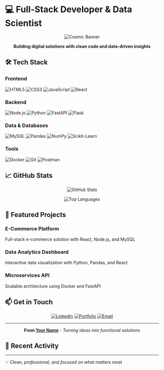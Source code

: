 # 💻 Full-Stack Developer & Data Scientist

<div align="center">
  
![Cosmic Banner](https://raw.githubusercontent.com/Thomas-George-T/Thomas-George-T/master/assets/space.gif)

**Building digital solutions with clean code and data-driven insights**

</div>

## 🛠️ Tech Stack

### **Frontend**
![HTML5](https://img.shields.io/badge/HTML5-E34F26?style=flat&logo=html5&logoColor=white)
![CSS3](https://img.shields.io/badge/CSS3-1572B6?style=flat&logo=css3&logoColor=white)
![JavaScript](https://img.shields.io/badge/JavaScript-F7DF1E?style=flat&logo=javascript&logoColor=black)
![React](https://img.shields.io/badge/React-20232A?style=flat&logo=react&logoColor=61DAFB)

### **Backend**
![Node.js](https://img.shields.io/badge/Node.js-339933?style=flat&logo=nodedotjs&logoColor=white)
![Python](https://img.shields.io/badge/Python-3776AB?style=flat&logo=python&logoColor=white)
![FastAPI](https://img.shields.io/badge/FastAPI-009688?style=flat&logo=fastapi&logoColor=white)
![Flask](https://img.shields.io/badge/Flask-000000?style=flat&logo=flask&logoColor=white)

### **Data & Databases**
![MySQL](https://img.shields.io/badge/MySQL-4479A1?style=flat&logo=mysql&logoColor=white)
![Pandas](https://img.shields.io/badge/Pandas-150458?style=flat&logo=pandas&logoColor=white)
![NumPy](https://img.shields.io/badge/NumPy-013243?style=flat&logo=numpy&logoColor=white)
![Scikit-Learn](https://img.shields.io/badge/Scikit_Learn-F7931E?style=flat&logo=scikit-learn&logoColor=white)

### **Tools**
![Docker](https://img.shields.io/badge/Docker-2496ED?style=flat&logo=docker&logoColor=white)
![Git](https://img.shields.io/badge/Git-F05032?style=flat&logo=git&logoColor=white)
![Postman](https://img.shields.io/badge/Postman-FF6C37?style=flat&logo=postman&logoColor=white)

## 📈 GitHub Stats

<div align="center">

![GitHub Stats](https://github-readme-stats.vercel.app/api?username=TU_USUARIO&show_icons=true&theme=default&hide_border=true&count_private=true)

![Top Languages](https://github-readme-stats.vercel.app/api/top-langs/?username=TU_USUARIO&layout=compact&theme=default&hide_border=true)

</div>

## 🚀 Featured Projects

### **E-Commerce Platform**
Full-stack e-commerce solution with React, Node.js, and MySQL

### **Data Analytics Dashboard**
Interactive data visualization with Python, Pandas, and React

### **Microservices API**
Scalable architecture using Docker and FastAPI

## 📫 Get in Touch

<div align="center">

[![LinkedIn](https://img.shields.io/badge/LinkedIn-0077B5?style=flat&logo=linkedin&logoColor=white)](https://linkedin.com/in/your-profile)
[![Portfolio](https://img.shields.io/badge/Portfolio-FF7139?style=flat&logo=firefox&logoColor=white)](https://your-portfolio.com)
[![Email](https://img.shields.io/badge/Email-D14836?style=flat&logo=gmail&logoColor=white)](mailto:your.email@example.com)

</div>

---

<div align="center">

**From [Your Name](https://github.com/clevervi)** - *Turning ideas into functional solutions*

</div>

## 🔄 Recent Activity

<!-- RECENT_ACTIVITY:start -->
<!-- RECENT_ACTIVITY:end -->

---

*✨ Clean, professional, and focused on what matters most*
